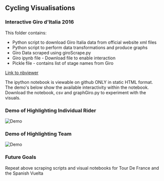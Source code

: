 ## Cycling Visualisations

### Interactive Giro d'Italia 2016

This folder contains:
- Python script to download Giro Italia data from official website xml files
- Python script to perform data transformations and produce graphs
- Giro Data scraped using giroScrape.py
- Giro ipynb file - Download file to enable interaction
- Pickle file - contains list of stage names from Giro

[Link to nbviewer](https://nbviewer.jupyter.org/github/N-Johnston/Visualisations/blob/master/Cycling/Giro.ipynb)

The ipython notebook is viewable on github ONLY in static HTML format. The demo's below show the available interactivity within the notebook.
Download the notebook, csv and graphGiro.py to experiment with the visuals.

### Demo of Highlighting Individual Rider
![Demo](https://github.com/N-Johnston/Visualisations/blob/master/Cycling/Data/Gifs/riders.gif)

### Demo of Highlighting Team
![Demo](https://github.com/N-Johnston/Visualisations/blob/master/Cycling/Data/Gifs/teams.gif)


### Future Goals

Repeat above scraping scripts and visual notebooks for Tour De France and the Spanish Vuelta


